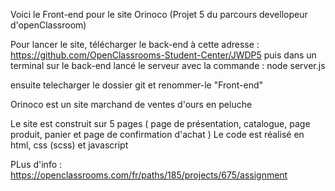 Voici le Front-end pour le site Orinoco (Projet 5 du parcours devellopeur d'openClassroom)

Pour lancer le site, télécharger le back-end à cette adresse : https://github.com/OpenClassrooms-Student-Center/JWDP5
puis dans un terminal sur le back-end lancé le serveur avec la commande : node server.js

ensuite telecharger le dossier git et renommer-le "Front-end"

Orinoco est un site marchand de ventes d'ours en peluche

Le site est construit sur 5 pages ( page de présentation, catalogue, page produit, panier et page de confirmation d'achat )
Le code est réalisé en html, css (scss) et javascript

PLus d'info : https://openclassrooms.com/fr/paths/185/projects/675/assignment
